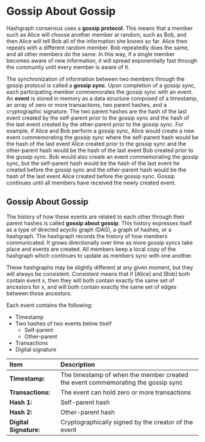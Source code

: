 # Gossip About Gossip

Hashgraph consensus uses a **gossip protocol**. This means that a member such as Alice will choose another member at random, such as Bob, and then Alice will tell Bob all of the information she knows so far. Alice then repeats with a different random member. Bob repeatedly does the same, and all other members do the same. In this way, if a single member becomes aware of new information, it will spread exponentially fast through the community until every member is aware of It.

The synchronization of information between two members through the gossip protocol is called a **gossip sync**. Upon completion of a gossip sync, each participating member commemorates the gossip sync with an event. An **event** is stored in memory as a data structure composed of a timestamp, an array of zero or more transactions, two parent hashes, and a cryptographic signature. The two parent hashes are the hash of the last event created by the self-parent prior to the gossip sync and the hash of the last event created by the other-parent prior to the gossip sync. For example, if Alice and Bob perform a gossip sync, Alice would create a new event commemorating the gossip sync where the self-parent hash would be the hash of the last event Alice created prior to the gossip sync and the other-parent hash would be the hash of the last event Bob created prior to the gossip sync. Bob would also create an event commemorating the gossip sync, but the self-parent hash would be the hash of the last event he created before the gossip sync and the other-parent hash would be the hash of the last event Alice created before the gossip sync. Gossip continues until all members have received the newly created event.

## Gossip About Gossip

The history of how these events are related to each other through their parent hashes is called **gossip about gossip**. This history expresses itself as a type of directed acyclic graph \(DAG\), a graph of hashes, or a hashgraph. The hashgraph records the history of how members communicated. It grows directionally over time as more gossip syncs take place and events are created. All members keep a local copy of the hashgraph which continues to update as members sync with one another.

These hashgraphs may be slightly different at any given moment, but they will always be consistent. Consistent means that if \[Alice\] and \[Bob\] both contain event x, then they will both contain exactly the same set of ancestors for x, and will both contain exactly the same set of edges between those ancestors.

Each event contains the following:

* Timestamp
* Two hashes of two events below itself
  * Self-parent
  * Other-parent
* Transactions
* Digital signature

| Item                   | Description                                                                      |
|:---------------------- |:-------------------------------------------------------------------------------- |
| **Timestamp:**         | The timestamp of when the member created the event commemorating the gossip sync |
| **Transactions:**      | The event can hold zero or more transactions                                     |
| **Hash 1:**            | Self-parent hash                                                                 |
| **Hash 2:**            | Other-parent hash                                                                |
| **Digital Signature:** | Cryptographically signed by the creator of the event                             |

